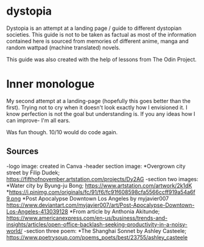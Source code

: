 # dystopia

Dystopia is an attempt at a landing page / guide to different dystopian societies.
This guide is not to be taken as factual as most of the information contained here 
is sourced from memories of different anime, manga and random wattpad (machine translated) novels.

This guide was also created with the help of lessons from The Odin Project.

# Inner monologue

My second attempt at a landing-page (hopefully this goes better than the first).
Trying not to cry when it doesn't look exactly how I envisioned it.
I know perfection is not the goal but understanding is. If you any ideas how I can improve-
I'm all ears. 

Was fun though. 10/10 would do code again.

## Sources

-logo image: created in Canva
-header section image: 
    *Overgrown city street by Filip Dudek; https://fifthofnovember.artstation.com/projects/Dy2AG
-section two images:
    *Water city by Byung-ju Bong; https://www.artstation.com/artwork/2k1dK
    *https://i.pinimg.com/originals/fc/91/f6/fc91f608598cfa5566ccff919a54a6f9.png
    *Post Apocalypse Downtown Los Angeles by myjavier007 https://www.deviantart.com/myjavier007/art/Post-Apocalypse-Downtown-Los-Angeles-413039128
    *From article by Anthonia Akitunde; https://www.americanexpress.com/en-us/business/trends-and-insights/articles/open-office-backlash-seeking-productivity-in-a-noisy-world/
-section three poem:
    *The Shanghai Sonnet by Ashley Casteele; https://www.poetrysoup.com/poems_poets/best/23755/ashley_casteele


    

